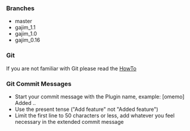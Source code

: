 ### Branches

- master
- gajim_1.1
- gajim_1.0
- gajim_0.16

### Git

If you are not familiar with Git please read the [HowTo](https://dev.gajim.org/gajim/gajim/wikis/howtogit)

### Git Commit Messages

* Start your commit message with the Plugin name, example: [omemo] Added ..
* Use the present tense ("Add feature" not "Added feature")
* Limit the first line to 50 characters or less, add whatever you feel necessary
in the extended commit message
